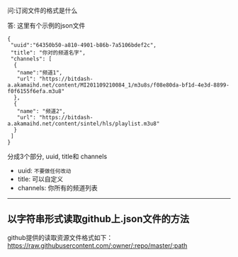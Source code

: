 问:订阅文件的格式是什么

答: 这里有个示例的json文件
 
~~~  
{
 "uuid":"64350b50-a810-4901-b86b-7a5106bdef2c",
 "title": "你对的频道名字",
 "channels": [
  {
   "name":"频道1",
   "url": "https://bitdash-a.akamaihd.net/content/MI201109210084_1/m3u8s/f08e80da-bf1d-4e3d-8899-f0f6155f6efa.m3u8"
  },
  {
   "name": "频道2",
   "url": "https://bitdash-a.akamaihd.net/content/sintel/hls/playlist.m3u8"
  }
 ]
}
~~~
  
分成3个部分, uuid, title和 channels
* uuid:  `不要做任何改动`
* title: 可以自定义
* channels: 你所有的频道列表

<hr/>

## 以字符串形式读取github上.json文件的方法
github提供的读取资源文件格式如下：
https://raw.githubusercontent.com/:owner/:repo/master/:path

